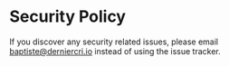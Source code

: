 # Security Policy

If you discover any security related issues, please email baptiste@derniercri.io instead of using the issue tracker.
